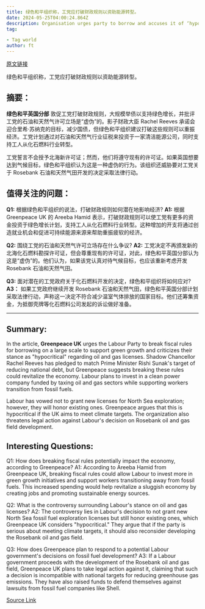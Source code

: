 ```yaml
---
title: 绿色和平组织称，工党应打破财政规则以资助能源转型。
date: 2024-05-25T04:00:24.864Z
description: Organisation urges party to borrow and accuses it of ‘hypocrisy’ over oil and gas licences
tag: 

- Tag world
author: ft
---
```


[原文链接](https://ft.com/content/4c42c440-7767-4179-b872-380587143552)

绿色和平组织称，工党应打破财政规则以资助能源转型。

## 摘要： 

**绿色和平英国分部** 敦促工党打破财政规则，大规模举债以支持绿色增长，并批评工党的石油和天然气许可立场是“虚伪”的。影子财政大臣 Rachel Reeves 承诺会迎合里希·苏纳克的目标，减少国债，但绿色和平组织建议打破这些规则可以重振经济。工党计划通过对石油和天然气行业征税来投资于一家清洁能源公司，同时支持工人从化石燃料行业转型。

工党誓言不会授予北海新许可证；然而，他们将遵守现有的许可证。如果英国想要达到气候目标，绿色和平组织认为这是一种虚伪的行为。该组织还威胁要对工党关于 Rosebank 石油和天然气田开发的决定采取法律行动。


## 值得关注的问题： 

**Q1:** 根据绿色和平组织的说法，打破财政规则如何潜在地影响经济?
**A1:** 根据 Greenpeace UK 的 Areeba Hamid 表示，打破财政规则可以使工党有更多的资金投资于绿色增长计划，支持工人从化石燃料行业转型。这种增加的开支将通过创造就业机会和促进可持续能源来源来帮助重振疲软的经济。

**Q2:** 围绕工党的石油和天然气许可立场存在什么争议?
**A2:** 工党决定不再颁发新的北海化石燃料勘探许可证，但会尊重现有的许可证，对此，绿色和平英国分部认为这是“虚伪”的。他们认为，如果该党认真对待气候目标，也应该重新考虑开发 Rosebank 石油和天然气田。

**Q3:** 面对潜在的工党政府关于化石燃料开发的决定，绿色和平组织将如何应对?
**A3：** 如果工党政府继续开发 Rosebank 石油和天然气田，绿色和平英国分部计划采取法律行动，声称这一决定不符合减少温室气体排放的国家目标。他们还筹集资金，为抵御壳牌等化石燃料公司发起的诉讼做好准备。

---

## Summary:
In the article, **Greenpeace UK** urges the Labour Party to break fiscal rules for borrowing on a large scale to support green growth and criticizes their stance as "hypocritical" regarding oil and gas licenses. Shadow Chancellor Rachel Reeves has pledged to match Prime Minister Rishi Sunak's target of reducing national debt, but Greenpeace suggests breaking these rules could revitalize the economy. Labour plans to invest in a clean power company funded by taxing oil and gas sectors while supporting workers transition from fossil fuels.

Labour has vowed not to grant new licenses for North Sea exploration; however, they will honor existing ones. Greenpeace argues that this is hypocritical if the UK aims to meet climate targets. The organization also threatens legal action against Labour's decision on Rosebank oil and gas field development.

## Interesting Questions:
Q1: How does breaking fiscal rules potentially impact the economy, according to Greenpeace?
A1: According to Areeba Hamid from Greenpeace UK, breaking fiscal rules could allow Labour to invest more in green growth initiatives and support workers transitioning away from fossil fuels. This increased spending would help revitalize a sluggish economy by creating jobs and promoting sustainable energy sources.

Q2: What is the controversy surrounding Labour's stance on oil and gas licenses?
A2: The controversy lies in Labour's decision to not grant new North Sea fossil fuel exploration licenses but still honor existing ones, which Greenpeace UK considers "hypocritical." They argue that if the party is serious about meeting climate targets, it should also reconsider developing the Rosebank oil and gas field.

Q3: How does Greenpeace plan to respond to a potential Labour government's decisions on fossil fuel development?
A3: If a Labour government proceeds with the development of the Rosebank oil and gas field, Greenpeace UK plans to take legal action against it, claiming that such a decision is incompatible with national targets for reducing greenhouse gas emissions. They have also raised funds to defend themselves against lawsuits from fossil fuel companies like Shell.

[Source Link](https://ft.com/content/4c42c440-7767-4179-b872-380587143552)

